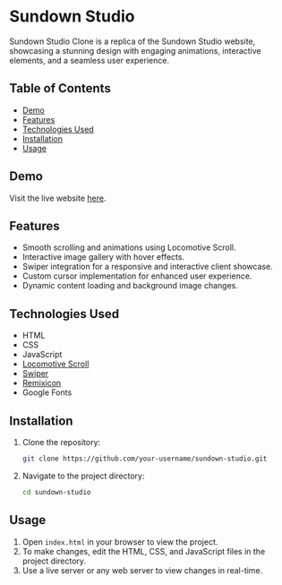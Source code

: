 # Sundown Studio

Sundown Studio Clone is a replica of the Sundown Studio website, showcasing a stunning design with engaging animations, interactive elements, and a seamless user experience.

## Table of Contents

- [Demo](#demo)
- [Features](#features)
- [Technologies Used](#technologies-used)
- [Installation](#installation)
- [Usage](#usage)

## Demo

Visit the live website [here](https://sundownstudio-demo.netlify.app/).

## Features

- Smooth scrolling and animations using Locomotive Scroll.
- Interactive image gallery with hover effects.
- Swiper integration for a responsive and interactive client showcase.
- Custom cursor implementation for enhanced user experience.
- Dynamic content loading and background image changes.

## Technologies Used

- HTML
- CSS
- JavaScript
- [Locomotive Scroll](https://github.com/locomotivemtl/locomotive-scroll)
- [Swiper](https://swiperjs.com/)
- [Remixicon](https://remixicon.com/)
- Google Fonts

## Installation

1. Clone the repository:
    ```sh
    git clone https://github.com/your-username/sundown-studio.git
    ```
2. Navigate to the project directory:
    ```sh
    cd sundown-studio
    ```

## Usage

1. Open `index.html` in your browser to view the project.
2. To make changes, edit the HTML, CSS, and JavaScript files in the project directory.
3. Use a live server or any web server to view changes in real-time.


